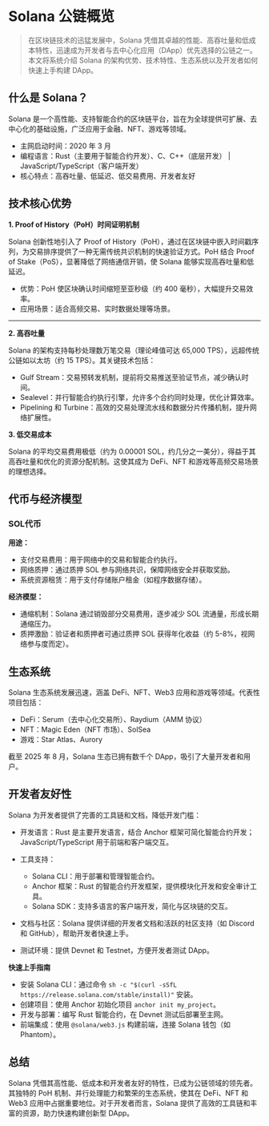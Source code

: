 # Solana 公链概览
> 在区块链技术的迅猛发展中，Solana 凭借其卓越的性能、高吞吐量和低成本特性，迅速成为开发者与去中心化应用（DApp）优先选择的公链之一。本文将系统介绍 Solana 的架构优势、技术特性、生态系统以及开发者如何快速上手构建 DApp。

## 什么是 Solana？

Solana 是一个高性能、支持智能合约的区块链平台，旨在为全球提供可扩展、去中心化的基础设施，广泛应用于金融、NFT、游戏等领域。

- 主网启动时间：2020 年 3 月
- 编程语言：Rust（主要用于智能合约开发）、C、C++（底层开发） | JavaScript/TypeScript（客户端开发）
- 核心特点：高吞吐量、低延迟、低交易费用、开发者友好

## 技术核心优势

**1. Proof of History（PoH）时间证明机制**

Solana 创新性地引入了 Proof of History（PoH），通过在区块链中嵌入时间戳序列，为交易排序提供了一种无需传统共识机制的快速验证方式。PoH 结合 Proof of Stake（PoS），显著降低了网络通信开销，使 Solana 能够实现高吞吐量和低延迟。

- 优势：PoH 使区块确认时间缩短至亚秒级（约 400 毫秒），大幅提升交易效率。
- 应用场景：适合高频交易、实时数据处理等场景。

---

**2. 高吞吐量**

Solana 的架构支持每秒处理数万笔交易（理论峰值可达 65,000 TPS），远超传统公链如以太坊（约 15 TPS）。其关键技术包括：

- Gulf Stream：交易预转发机制，提前将交易推送至验证节点，减少确认时间。
- Sealevel：并行智能合约执行引擎，允许多个合约同时处理，优化计算效率。
- Pipelining 和 Turbine：高效的交易处理流水线和数据分片传播机制，提升网络扩展性。

**3. 低交易成本**
   
Solana 的平均交易费用极低（约为 0.00001 SOL，约几分之一美分），得益于其高吞吐量和优化的资源分配机制。这使其成为 DeFi、NFT 和游戏等高频交易场景的理想选择。

## 代币与经济模型 

### SOL代币

**用途：**
- 支付交易费用：用于网络中的交易和智能合约执行。
- 网络质押：通过质押 SOL 参与网络共识，保障网络安全并获取奖励。
- 系统资源租赁：用于支付存储账户租金（如程序数据存储）。

**经济模型：**
- 通缩机制：Solana 通过销毁部分交易费用，逐步减少 SOL 流通量，形成长期通缩压力。
- 质押激励：验证者和质押者可通过质押 SOL 获得年化收益（约 5-8%，视网络参与度而定）。

## 生态系统
Solana 生态系统发展迅速，涵盖 DeFi、NFT、Web3 应用和游戏等领域。代表性项目包括：

- DeFi：Serum（去中心化交易所）、Raydium（AMM 协议）
- NFT：Magic Eden（NFT 市场）、SolSea
- 游戏：Star Atlas、Aurory

截至 2025 年 8 月，Solana 生态已拥有数千个 DApp，吸引了大量开发者和用户。

## 开发者友好性
Solana 为开发者提供了完善的工具链和文档，降低开发门槛：

- 开发语言：Rust 是主要开发语言，结合 Anchor 框架可简化智能合约开发；JavaScript/TypeScript 用于前端和客户端交互。

- 工具支持： 
  - Solana CLI：用于部署和管理智能合约。 
  - Anchor 框架：Rust 的智能合约开发框架，提供模块化开发和安全审计工具。 
  - Solana SDK：支持多语言的客户端开发，简化与区块链的交互。


- 文档与社区：Solana 提供详细的开发者文档和活跃的社区支持（如 Discord 和 GitHub），帮助开发者快速上手。
- 测试环境：提供 Devnet 和 Testnet，方便开发者测试 DApp。

**快速上手指南**

- 安装 Solana CLI：通过命令 `sh -c "$(curl -sSfL https://release.solana.com/stable/install)"` 安装。
- 创建项目：使用 Anchor 初始化项目 `anchor init my_project`。
- 开发与部署：编写 Rust 智能合约，在 Devnet 测试后部署至主网。
- 前端集成：使用 `@solana/web3.js` 构建前端，连接 Solana 钱包（如 Phantom）。

## 总结

Solana 凭借其高性能、低成本和开发者友好的特性，已成为公链领域的领先者。其独特的 PoH 机制、并行处理能力和繁荣的生态系统，使其在 DeFi、NFT 和 Web3 应用中占据重要地位。对于开发者而言，Solana 提供了高效的工具链和丰富的资源，助力快速构建创新型 DApp。